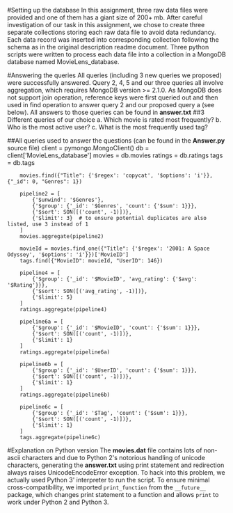 #Setting up the database
In this assignment, three raw data files were provided and one of them has a giant size of 200+ mb. After careful investigation of our task in this assignment, we chose to create three separate collections storing each raw data file to avoid data redundancy. Each data record was inserted into corresponding collection following the schema as in the original description readme document. Three python scripts were written to process each data file into a collection in a MongoDB database named MovieLens_database.

#Answering the queries
All queries (including 3 new queries we proposed) were successfully answered. Query 2, 4, 5 and our three queries all involve aggregation, which requires MongoDB version >= 2.1.0. As MongoDB does not support join operation, reference keys were first queried out and then used in find operation to answer query 2 and our proposed query a (see below). All answers to those queries can be found in **answer.txt**
##3 Different queries of our choice
    a. Which movie is rated most frequently?
    b. Who is the most active user?
    c. What is the most frequently used tag?

##All queries used to answer the questions (can be found in the **Answer.py** source file)
        client = pymongo.MongoClient()
        db = client['MovieLens_database']
        movies = db.movies
        ratings = db.ratings
        tags = db.tags

        movies.find({"Title": {'$regex': 'copycat', '$options': 'i'}}, {"_id": 0, "Genres": 1})

        pipeline2 = [
            {'$unwind': '$Genres'},
            {'$group': {'_id': '$Genres', 'count': {'$sum': 1}}},
            {'$sort': SON([('count', -1)])},
            {'$limit': 3}  # to ensure potential duplicates are also listed, use 3 instead of 1
        ]
        movies.aggregate(pipeline2)

        movieId = movies.find_one({"Title": {'$regex': '2001: A Space Odyssey', '$options': 'i'}})['MovieID']
        tags.find({"MovieID": movieId, "UserID": 146})

        pipeline4 = [
            {'$group': {'_id': '$MovieID', 'avg_rating': {'$avg': '$Rating'}}},
            {'$sort': SON([('avg_rating', -1)])},
            {'$limit': 5}
        ]
        ratings.aggregate(pipeline4)

        pipeline6a = [
            {'$group': {'_id': '$MovieID', 'count': {'$sum': 1}}},
            {'$sort': SON([('count', -1)])},
            {'$limit': 1}
        ]
        ratings.aggregate(pipeline6a)

        pipeline6b = [
            {'$group': {'_id': '$UserID', 'count': {'$sum': 1}}},
            {'$sort': SON([('count', -1)])},
            {'$limit': 1}
        ]
        ratings.aggregate(pipeline6b)

        pipeline6c = [
            {'$group': {'_id': '$Tag', 'count': {'$sum': 1}}},
            {'$sort': SON([('count', -1)])},
            {'$limit': 1}
        ]
        tags.aggregate(pipeline6c)

#Explanation on Python version
The **movies.dat** file contains lots of non-ascii characters and due to Python 2's notorious handling of unicode characters, generating the **answer.txt** using print statement and redirection always raises UnicodeEncodeError exception. To hack into this problem, we actually used Python 3' interpreter to run the script. To ensure minimal cross-compatibility, we imported `print_function` from the `__future__` package, which changes print statement to a function and allows `print` to work under Python 2 and Python 3.